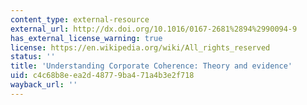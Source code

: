 ```yaml
---
content_type: external-resource
external_url: http://dx.doi.org/10.1016/0167-2681%2894%2990094-9
has_external_license_warning: true
license: https://en.wikipedia.org/wiki/All_rights_reserved
status: ''
title: 'Understanding Corporate Coherence: Theory and evidence'
uid: c4c68b8e-ea2d-4877-9ba4-71a4b3e2f718
wayback_url: ''
---
```

